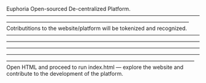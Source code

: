 Euphoria
Open-sourced De-centralized Platform. 
——————————————————————————————————————————————————————————————————————
Cotributitions to the website/platform will be tokenized and recognized. 
———————————————————————————————————————————————————————————————————————————————————————————————————————————————————————————————————————————————————————————————————————————————————
Open HTML and proceed to run index.html — explore the website and contribute to the development of the platform. 
